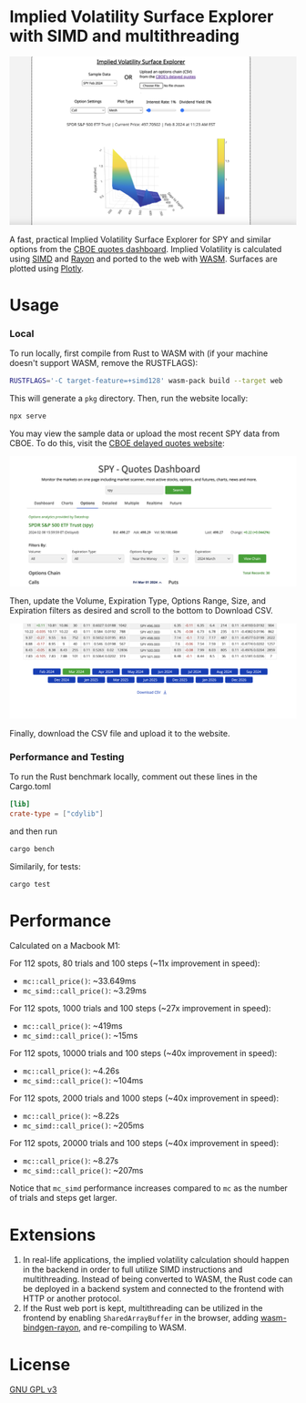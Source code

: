 # Implied Volatility Surface Explorer with SIMD and multithreading

![Implied Volatility Surface Explorer website](demo/home.png)

A fast, practical Implied Volatility Surface Explorer for SPY and similar options from the [CBOE quotes dashboard](https://www.cboe.com/delayed_quotes/spy/quote_table). Implied Volatility is calculated using [SIMD](https://docs.rs/wide/latest/wide/) and [Rayon](https://github.com/rayon-rs/rayon) and ported to the web with [WASM](https://developer.mozilla.org/en-US/docs/WebAssembly/Rust_to_Wasm). Surfaces are plotted using [Plotly](https://plotly.com/javascript/).

# Usage

### Local

To run locally, first compile from Rust to WASM with (if your machine doesn't support WASM, remove the RUSTFLAGS):

```sh
RUSTFLAGS='-C target-feature=+simd128' wasm-pack build --target web
```

This will generate a `pkg` directory. Then, run the website locally:

```sh
npx serve
```

You may view the sample data or upload the most recent SPY data from CBOE. To do this, visit the [CBOE delayed quotes website](https://www.cboe.com/delayed_quotes/spy/quote_table):

![Implied Volatility Surface Explorer website](demo/step1.png)

Then, update the Volume, Expiration Type, Options Range, Size, and Expiration filters as desired and scroll to the bottom to Download CSV.

![Implied Volatility Surface Explorer website](demo/step2.png)

Finally, download the CSV file and upload it to the website.

### Performance and Testing

To run the Rust benchmark locally, comment out these lines in the Cargo.toml

```toml
[lib]
crate-type = ["cdylib"]
```

and then run

```sh
cargo bench
```

Similarily, for tests:

```sh
cargo test
```

# Performance

Calculated on a Macbook M1:

For 112 spots, 80 trials and 100 steps (~11x improvement in speed):

- `mc::call_price()`: ~33.649ms
- `mc_simd::call_price()`: ~3.29ms

For 112 spots, 1000 trials and 100 steps (~27x improvement in speed):

- `mc::call_price()`: ~419ms
- `mc_simd::call_price()`: ~15ms

For 112 spots, 10000 trials and 100 steps (~40x improvement in speed):

- `mc::call_price()`: ~4.26s
- `mc_simd::call_price()`: ~104ms

For 112 spots, 2000 trials and 1000 steps (~40x improvement in speed):

- `mc::call_price()`: ~8.22s
- `mc_simd::call_price()`: ~205ms

For 112 spots, 20000 trials and 100 steps (~40x improvement in speed):

- `mc::call_price()`: ~8.27s
- `mc_simd::call_price()`: ~207ms

Notice that `mc_simd` performance increases compared to `mc` as the number of trials and steps get larger.

# Extensions

1. In real-life applications, the implied volatility calculation should happen in the backend in order to full utilize SIMD instructions and multithreading. Instead of being converted to WASM, the Rust code can be deployed in a backend system and connected to the frontend with HTTP or another protocol.
2. If the Rust web port is kept, multithreading can be utilized in the frontend by enabling `SharedArrayBuffer` in the browser, adding [wasm-bindgen-rayon](https://github.com/RReverser/wasm-bindgen-rayon), and re-compiling to WASM.

# License

[GNU GPL v3](LICENSE)
